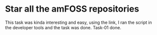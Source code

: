 # Star all the amFOSS repositories

This task was kinda interesting and easy, using the link, I ran the script in the developer tools and the task was done. Task-01 done.
